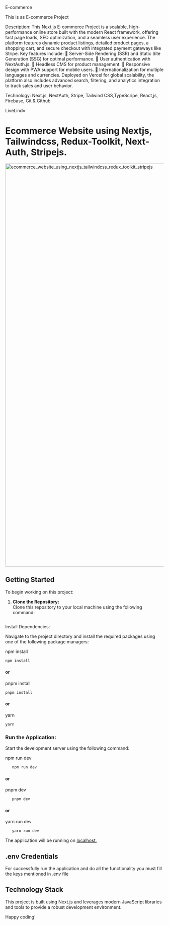 E-commerce

This is as E-commerce Project

Description: This Next.js E-commerce Project is a scalable, high-performance online store built with the modern React framework, offering fast page loads, SEO optimization, and a seamless user experience. The platform features dynamic product listings, detailed product pages, a shopping cart, and secure checkout with integrated payment gateways like Stripe.
Key features include:
🔗 Server-Side Rendering (SSR) and Static Site Generation (SSG) for optimal performance.
🔗 User authentication with NextAuth.js.
🔗 Headless CMS for product management.
🔗 Responsive design with PWA support for mobile users.
🔗 Internationalization for multiple languages and currencies.
Deployed on Vercel for global scalability, the platform also includes advanced search, filtering, and analytics integration to track sales and user behavior.

Technology: Next.js, NextAuth, Stripe, Tailwind CSS,TypeScripe, React,js, Firebase, Git & Github


LiveLind=




# Ecommerce Website using Nextjs, Tailwindcss, Redux-Toolkit, Next-Auth, Stripejs.

<img width="1280" alt="ecommerce_website_using_nextjs_tailwindcss_redux_toolkit_stripejs" src="https://github.com/user-attachments/assets/72b8bbb1-4d57-4047-abc4-cd7bc9c32794">

## Getting Started

To begin working on this project:

1. **Clone the Repository:**  
   Clone this repository to your local machine using the following command:

   ```bash
   ```
   
Install Dependencies:

Navigate to the project directory and install the required packages using one of the following package managers:

npm install
   ```bash
   npm install
```
#### or
pnpm install
   ```bash
   pnpm install
```
#### or
yarn
   ```bash
   yarn
```

### Run the Application:
Start the development server using the following command:

npm run dev
   ```bash
      npm run dev
```
#### or
pnpm dev
   ```bash
      pnpm dev
```
#### or
yarn run dev
   ```bash
      yarn run dev
```
The application will be running on [localhost.](http://localhost:3000/)

## .env Credentials
For successfully run the application and do all the functionality you must fill the keys mentioned in .env file

## Technology Stack
This project is built using Next.js and leverages modern JavaScript libraries and tools to provide a robust development environment.


Happy coding!
